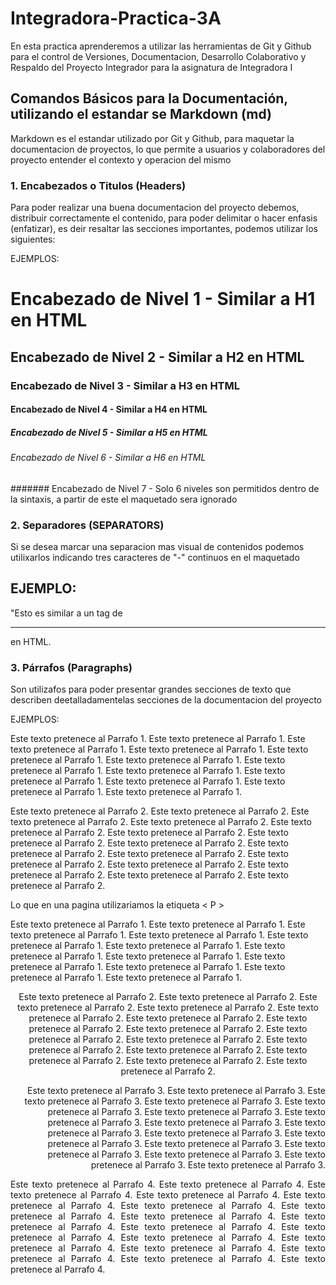 
# Integradora-Practica-3A

En esta practica aprenderemos a utilizar las herramientas de Git y Github para el control de Versiones, Documentacion, Desarrollo Colaborativo y Respaldo del Proyecto Integrador para la asignatura de Integradora I

## Comandos Básicos para la Documentación, utilizando el estandar se Markdown (md)
Markdown es el estandar utilizado por Git y Github, para maquetar la documentacion de proyectos, lo que permite a usuarios y colaboradores del proyecto entender el contexto y operacion del mismo

### 1. Encabezados o Titulos (Headers)
Para poder realizar una buena documentacion del proyecto debemos, distribuir correctamente el contenido, para poder delimitar o hacer enfasis (enfatizar), es deir resaltar las secciones importantes, podemos utilizar los siguientes:

EJEMPLOS:
# Encabezado de Nivel 1 - Similar a H1 en HTML
## Encabezado de Nivel 2 - Similar a H2 en HTML
### Encabezado de Nivel 3 - Similar a H3 en HTML
#### Encabezado de Nivel 4 - Similar a H4 en HTML
##### Encabezado de Nivel 5 - Similar a H5 en HTML
###### Encabezado de Nivel 6 - Similar a H6 en HTML
####### Encabezado de Nivel 7 - Solo 6 niveles son permitidos dentro de la sintaxis, a partir de este el maquetado sera ignorado

### 2. Separadores (SEPARATORS)
Si se desea marcar una separacion mas visual de contenidos podemos utilixarlos indicando tres caracteres de "-" continuos en el maquetado

EJEMPLO:
---

"Esto es similar a un tag de <HR> en HTML.

### 3. Párrafos (Paragraphs)
Son utilizafos para poder presentar grandes secciones de texto que describen deetalladamentelas secciones de la documentacion del proyecto

EJEMPLOS:

Este texto pretenece al Parrafo 1. Este texto pretenece al Parrafo 1. Este texto pretenece al Parrafo 1. Este texto pretenece al Parrafo 1. Este texto pretenece al Parrafo 1. Este texto pretenece al Parrafo 1. Este texto pretenece al Parrafo 1. Este texto pretenece al Parrafo 1. Este texto pretenece al Parrafo 1. Este texto pretenece al Parrafo 1. Este texto pretenece al Parrafo 1. Este texto pretenece al Parrafo 1.

<p>
Este texto pretenece al Parrafo 2. Este texto pretenece al Parrafo 2. Este texto pretenece al Parrafo 2. Este texto pretenece al Parrafo 2. Este texto pretenece al Parrafo 2. Este texto pretenece al Parrafo 2. Este texto pretenece al Parrafo 2. Este texto pretenece al Parrafo 2. Este texto pretenece al Parrafo 2. Este texto pretenece al Parrafo 2. Este texto pretenece al Parrafo 2. Este texto pretenece al Parrafo 2. Este texto pretenece al Parrafo 2. Este texto pretenece al Parrafo 2. Este texto pretenece al Parrafo 2.  </p>

Lo que en una pagina utilizariamos la etiqueta < P >

<p align = left>
Este texto pretenece al Parrafo 1. Este texto pretenece al Parrafo 1. Este texto pretenece al Parrafo 1. Este texto pretenece al Parrafo 1. Este texto pretenece al Parrafo 1. Este texto pretenece al Parrafo 1. Este texto pretenece al Parrafo 1. Este texto pretenece al Parrafo 1. Este texto pretenece al Parrafo 1. Este texto pretenece al Parrafo 1. Este texto pretenece al Parrafo 1. Este texto pretenece al Parrafo 1. </p>

<p align = center>
Este texto pretenece al Parrafo 2. Este texto pretenece al Parrafo 2. Este texto pretenece al Parrafo 2. Este texto pretenece al Parrafo 2. Este texto pretenece al Parrafo 2. Este texto pretenece al Parrafo 2. Este texto pretenece al Parrafo 2. Este texto pretenece al Parrafo 2. Este texto pretenece al Parrafo 2. Este texto pretenece al Parrafo 2. Este texto pretenece al Parrafo 2. Este texto pretenece al Parrafo 2. Este texto pretenece al Parrafo 2. Este texto pretenece al Parrafo 2. Este texto pretenece al Parrafo 2.  </p>

<p align = right>
Este texto pretenece al Parrafo 3. Este texto pretenece al Parrafo 3. Este texto pretenece al Parrafo 3. Este texto pretenece al Parrafo 3. Este texto pretenece al Parrafo 3. Este texto pretenece al Parrafo 3. Este texto pretenece al Parrafo 3. Este texto pretenece al Parrafo 3. Este texto pretenece al Parrafo 3. Este texto pretenece al Parrafo 3. Este texto pretenece al Parrafo 3. Este texto pretenece al Parrafo 3. Este texto pretenece al Parrafo 3. Este texto pretenece al Parrafo 3. Este texto pretenece al Parrafo 3. Este texto pretenece al Parrafo 3. </p>

<p align = justify>
Este texto pretenece al Parrafo 4. Este texto pretenece al Parrafo 4. Este texto pretenece al Parrafo 4. Este texto pretenece al Parrafo 4. Este texto pretenece al Parrafo 4. Este texto pretenece al Parrafo 4. Este texto pretenece al Parrafo 4. Este texto pretenece al Parrafo 4. Este texto pretenece al Parrafo 4. Este texto pretenece al Parrafo 4. Este texto pretenece al Parrafo 4. Este texto pretenece al Parrafo 4. Este texto pretenece al Parrafo 4. Este texto pretenece al Parrafo 4. Este texto pretenece al Parrafo 4. Este texto pretenece al Parrafo 4. Este texto pretenece al Parrafo 4. </p>

